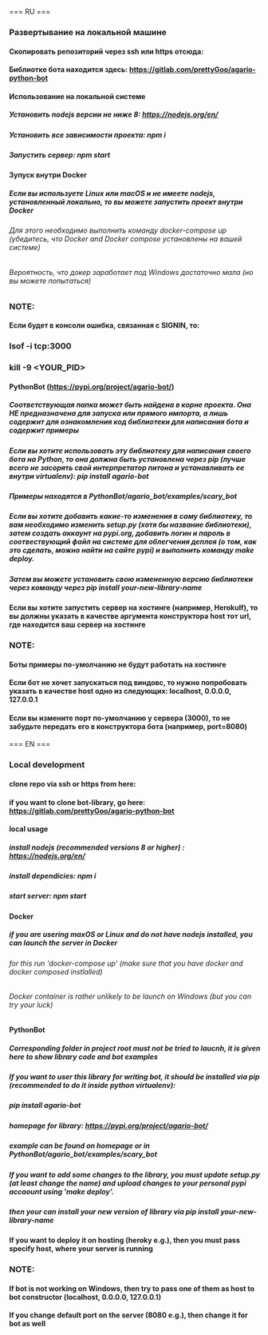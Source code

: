 
=== RU ===

### Развертывание на локальной машине



#### Скопировать репозиторий через ssh или https отсюда:
#### Библиотке бота находится здесь: https://gitlab.com/prettyGoo/agario-python-bot

#### Использование на локальной системе
##### Установить nodejs версии не ниже 8: https://nodejs.org/en/
##### Установить все зависимости проекта: npm i
##### Запустить сервер: npm start

#### Зупуск внутри Docker
##### Если вы используете Linux или macOS и не имеете nodejs, установленный локально, то вы можете запустить проект внутри Docker
###### Для этого необходимо выполнить команду docker-compose up (убедитесь, что Docker and Docker compose установлены на вашей системе)
###### Вероятность, что докер заработает под Windows достаточно мала (но вы можете попытаться)

### NOTE:

#### Если будет в консоли ошибка, связанная с SIGNIN, то:
### lsof -i tcp:3000
### kill -9 <YOUR_PID>


#### PythonBot (https://pypi.org/project/agario-bot/)
##### Соответствующая папка может быть найдена в корне проекта. Она НЕ предназначена для запуска или прямого импорта, а лишь содержит для ознакомления код библиотеки для написания бота и содержит примеры
##### Если вы хотите использовать эту библиотеку для написания своего бота на Python, то она должна быть установлена через pip (лучше всего не засорять свой интерпретатор питона и устанавливать ее внутри virtualenv): pip install agario-bot
##### Примеры находятся в PythonBot/agario_bot/examples/scary_bot

##### Если вы хотите добавить какие-то изменения в саму библиотеку, то вам необходимо изменить setup.py (хотя бы название библиотеки), затем создать аккаунт на pypi.org, добавить логин и пароль в соотвествующий файл на системе для облегчения деплоя (о том, как это сделать, можно найти на сайте pypi) и выполнить команду make deploy.
##### Затем вы можете установить свою измененную версию библиотеки через команду через pip install your-new-library-name

#### Если вы хотите запустить сервер на хостинге (например, HerokuIf), то вы должны указать в качестве аргумента конструктора host тот url, где находится ваш сервер на хостинге


### NOTE:
#### Боты примеры по-умолчанию не будут работать на хостинге
#### Если бот не хочет запускаться под виндовс, то нужно попробовать указать в качестве host одно из следующих: localhost, 0.0.0.0, 127.0.0.1
#### Если вы измените порт по-умолчанию у сервера (3000), то не забудьте передать его в конструктора бота (например, port=8080)

=== EN ===

### Local development


#### clone repo via ssh or https from here: 
#### if you want to clone bot-library, go here: https://gitlab.com/prettyGoo/agario-python-bot

#### local usage
##### install nodejs (recommended versions 8 or higher) : https://nodejs.org/en/
##### install dependicies: npm i
##### start server: npm start

#### Docker
##### if you are usering maxOS or Linux and do not have nodejs installed, you can launch the server in Docker
###### for this run 'docker-compose up' (make sure that you have docker and docker composed instlalled)
###### Docker container is rather unlikely to be launch on Windows (but you can try your luck)


#### PythonBot
##### Corresponding folder in project root must not be tried to laucnh, it is given here to show library code and bot examples
##### If you want to user this library for writing bot, it should be installed via pip (recommended to do it inside python virtualenv):
##### pip install agario-bot
##### homepage for library: https://pypi.org/project/agario-bot/
##### example can be found on homepage or in PythonBot/agario_bot/examples/scary_bot

##### If you want to add some changes to the library, you must update setup.py (at least change the name) and upload changes to your personal pypi accaount using 'make deploy'.
##### then your can install your new version of library via pip install your-new-library-name

#### If you want to deploy it on hosting (heroky e.g.), then you must pass specify host, where your server is running


### NOTE:
#### If bot is not working on Windows, then try to pass one of them as host to bot constructor (localhost, 0.0.0.0, 127.0.0.1)
#### If you change default port on the server (8080 e.g.), then change it for bot as well
